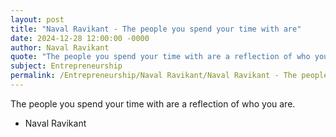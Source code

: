 ```yaml
---
layout: post
title: "Naval Ravikant - The people you spend your time with are"
date: 2024-12-28 12:00:00 -0000
author: Naval Ravikant
quote: "The people you spend your time with are a reflection of who you are."
subject: Entrepreneurship
permalink: /Entrepreneurship/Naval Ravikant/Naval Ravikant - The people you spend your time with are
---
```


The people you spend your time with are a reflection of who you are.

- Naval Ravikant

